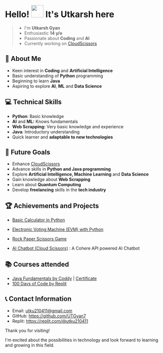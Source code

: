 # Hello! <img src="https://media.giphy.com/media/hvRJCLFzcasrR4ia7z/giphy.gif" width="40px"/> It's Utkarsh here
> - I'm **Utkarsh Gyan**
> - Enthusiastic **14 y/o**
> - Passionate about **Coding** and **AI**
> - Currently working on [CloudScissors](https://cloudscisors.streamlit.app)
## 🌟 About Me

- Keen interest in **Coding** and **Artificial Intelligence**
- Basic understanding of **Python** programming
- Beginning to learn **Java**
- Aspiring to explore **AI**, **ML** and **Data Science**

## 💻 Technical Skills

- **Python**: Basic knowledge
- **AI** and **ML:** Knows fundamentals
- **Web Scrapping:** Very basic knowledge and experience
- **Java**: Introductory understanding
- Quick learner and **adaptable to new technologies**

## 🚀 Future Goals

- Enhance [CloudScissors](https://cloudscisors.streamlit.app)
- Advance skills in **Python and Java programming**
- Explore **Artificial Intelligence, Machine Learning** and **Data Science**
- Gain knowledge about **Web Scrapping**
- Learn about **Quantum Computing**
- Develop **freelancing** skills in the **tech industry**

## 🏆 Achievements and Projects

- [Basic Calculator in Python](https://replit.com/@utku210411/Basic-Calculator-in-Python)
    
- [Electronic Voting Machine (EVM) with Python](https://github.com/UTGyan7/EVM-with-Python)
    
- [Rock Paper Scissors Game](https://github.com/UTGyan7/Rock-Paper-Scissors/blob/main/rock%20paper%20scissors%20game.py)
    
- [AI Chatbot (Cloud Scissors)](cloudscisors.streamlit.app) : A Cohere API powered AI Chatbot
    
## 📚 Courses attended

- [Java Fundamentals by Coddy](https://coddy.tech/courses/java_fundamentals) | [Certificate](https://coddy.tech/certifications/YXgU36-cpiHhr)
- [100 Days of Code by Replit](https://replit.com/learn/100-days-of-python?from=hub)

## 📞 Contact Information

- Email: [utku210411@gmail.com](mailto:utku210411@gmail.com)
- GitHub: https://github.com/UTGyan7
- Replit: https://replit.com/@utku210411

Thank you for visiting! 

I'm excited about the possibilities in technology and look forward to learning and growing in this field.
